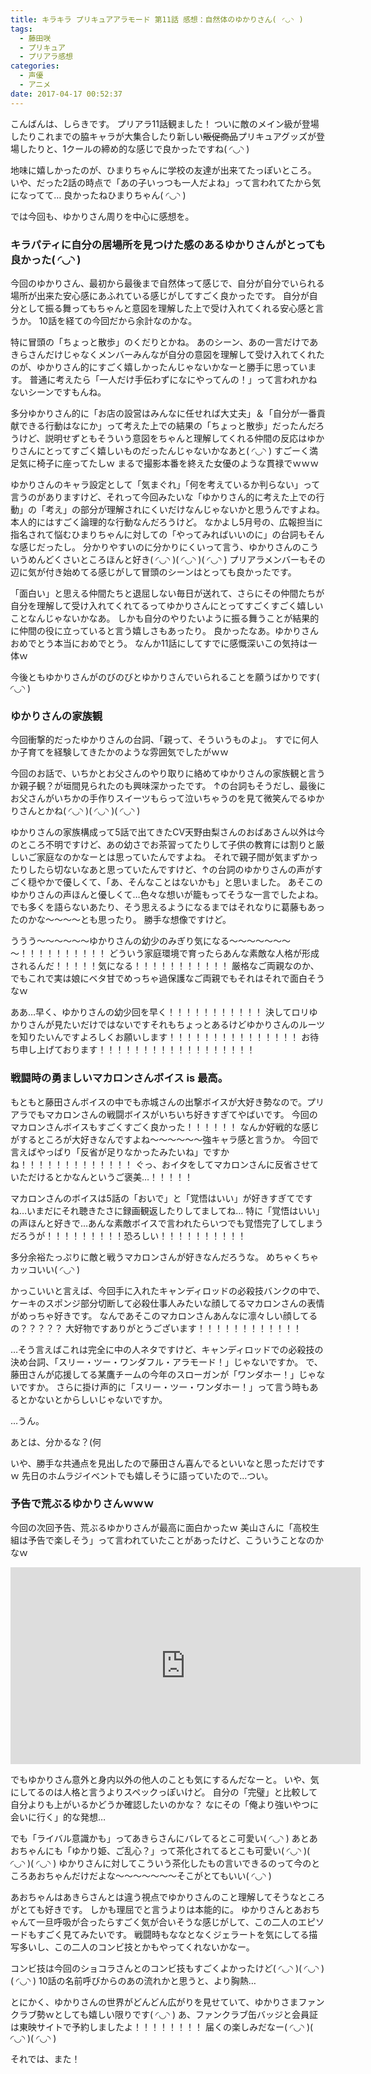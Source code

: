 ```yaml
---
title: キラキラ プリキュアアラモード 第11話 感想：自然体のゆかりさん( ◜◡◝ )
tags:
  - 藤田咲
  - プリキュア
  - プリアラ感想
categories:
  - 声優
  - アニメ
date: 2017-04-17 00:52:37
---
```


こんばんは、しらきです。
プリアラ11話観ました！
ついに敵のメイン級が登場したりこれまでの脇キャラが大集合したり新しい~~販促商品~~プリキュアグッズが登場したりと、1クールの締め的な感じで良かったですね( ◜◡◝ )
<!-- more -->
地味に嬉しかったのが、ひまりちゃんに学校の友達が出来てたっぽいところ。
いや、だった2話の時点で「あの子いっつも一人だよね」って言われてたから気になってて…
良かったねひまりちゃん( ◜◡◝ )

では今回も、ゆかりさん周りを中心に感想を。

### キラパティに自分の居場所を見つけた感のあるゆかりさんがとっても良かった( ◜◡◝ )

今回のゆかりさん、最初から最後まで自然体って感じで、自分が自分でいられる場所が出来た安心感にあふれている感じがしてすごく良かったです。
自分が自分として振る舞ってもちゃんと意図を理解した上で受け入れてくれる安心感と言うか。
10話を経ての今回だから余計なのかな。

特に冒頭の「ちょっと散歩」のくだりとかね。
あのシーン、あの一言だけであきらさんだけじゃなくメンバーみんなが自分の意図を理解して受け入れてくれたのが、ゆかりさん的にすごく嬉しかったんじゃないかなーと勝手に思っています。
普通に考えたら「一人だけ手伝わずになにやってんの！」って言われかねないシーンですもんね。

多分ゆかりさん的に「お店の設営はみんなに任せれば大丈夫」＆「自分が一番貢献できる行動はなにか」って考えた上での結果の「ちょっと散歩」だったんだろうけど、説明せずともそういう意図をちゃんと理解してくれる仲間の反応はゆかりさんにとってすごく嬉しいものだったんじゃないかなあと( ◜◡◝ )
すごーく満足気に椅子に座ってたしｗ
まるで撮影本番を終えた女優のような貫禄でｗｗｗ

ゆかりさんのキャラ設定として「気まぐれ」「何を考えているか判らない」って言うのがありますけど、それって今回みたいな「ゆかりさん的に考えた上での行動」の「考え」の部分が理解されにくいだけなんじゃないかと思うんですよね。
本人的にはすごく論理的な行動なんだろうけど。
なかよし5月号の、広報担当に指名されて悩むひまりちゃんに対しての「やってみればいいのに」の台詞もそんな感じだったし。
分かりやすいのに分かりにくいって言う、ゆかりさんのこういうめんどくさいところほんと好き( ◜◡◝ )( ◜◡◝ )( ◜◡◝ )
プリアラメンバーもその辺に気が付き始めてる感じがして冒頭のシーンはとっても良かったです。

「面白い」と思える仲間たちと退屈しない毎日が送れて、さらにその仲間たちが自分を理解して受け入れてくれてるってゆかりさんにとってすごくすごく嬉しいことなんじゃないかなあ。
しかも自分のやりたいように振る舞うことが結果的に仲間の役に立っていると言う嬉しさもあったり。
良かったなあ。ゆかりさんおめでとう本当におめでとう。
なんか11話にしてすでに感慨深いこの気持は一体ｗ

今後ともゆかりさんがのびのびとゆかりさんでいられることを願うばかりです( ◜◡◝ )

### ゆかりさんの家族観

今回衝撃的だったゆかりさんの台詞、「親って、そういうものよ」。
すでに何人か子育てを経験してきたかのような雰囲気でしたがｗｗ

今回のお話で、いちかとお父さんのやり取りに絡めてゆかりさんの家族観と言うか親子観？が垣間見られたのも興味深かったです。
↑の台詞もそうだし、最後にお父さんがいちかの手作りスイーツもらって泣いちゃうのを見て微笑んでるゆかりさんとかね( ◜◡◝ )( ◜◡◝ )( ◜◡◝ )

ゆかりさんの家族構成って5話で出てきたCV天野由梨さんのおばあさん以外は今のところ不明ですけど、あの幼さでお茶習ってたりして子供の教育には割りと厳しいご家庭なのかなーとは思っていたんですよね。
それで親子間が気まずかったりしたら切ないなあと思っていたんですけど、↑の台詞のゆかりさんの声がすごく穏やかで優しくて、「あ、そんなことはないかも」と思いました。
あそこのゆかりさんの声ほんと優しくて…色々な想いが籠もってそうな一言でしたよね。
でも多くを語らないあたり、そう思えるようになるまではそれなりに葛藤もあったのかな～～～～とも思ったり。
勝手な想像ですけど。

ううう～～～～～～ゆかりさんの幼少のみぎり気になる～～～～～～～～！！！！！！！！！！
どういう家庭環境で育ったらあんな素敵な人格が形成されるんだ！！！！！気になる！！！！！！！！！！！
厳格なご両親なのか、でもこれで実は娘にベタ甘でめっちゃ過保護なご両親でもそれはそれで面白そうなｗ

ああ…早く、ゆかりさんの幼少回を早く！！！！！！！！！！！
決してロリゆかりさんが見たいだけではないですそれもちょっとあるけどゆかりさんのルーツを知りたいんですよろしくお願いします！！！！！！！！！！！！！！！
お待ち申し上げております！！！！！！！！！！！！！！！！！！

### 戦闘時の勇ましいマカロンさんボイス is 最高。

もともと藤田さんボイスの中でも赤城さんの出撃ボイスが大好き勢なので。プリアラでもマカロンさんの戦闘ボイスがいちいち好きすぎてやばいです。
今回のマカロンさんボイスもすごくすごく良かった！！！！！！
なんか好戦的な感じがするところが大好きなんですよね～～～～～～強キャラ感と言うか。
今回で言えばやっぱり「反省が足りなかったみたいね」ですかね！！！！！！！！！！！！！
ぐっ、おイタをしてマカロンさんに反省させていただけるとかなんというご褒美…！！！！！

マカロンさんのボイスは5話の「おいで」と「覚悟はいい」が好きすぎてですね…いまだにそれ聴きたさに録画観返したりしてましてね…
特に「覚悟はいい」の声ほんと好きで…あんな素敵ボイスで言われたらいつでも覚悟完了してしまうだろうが！！！！！！！！！恐ろしい！！！！！！！！！！

多分余裕たっぷりに敵と戦うマカロンさんが好きなんだろうな。
めちゃくちゃカッコいい( ◜◡◝ )

かっこいいと言えば、今回手に入れたキャンディロッドの必殺技バンクの中で、ケーキのスポンジ部分切断して必殺仕事人みたいな顔してるマカロンさんの表情がめっちゃ好きです。
なんであそこのマカロンさんあんなに凛々しい顔してるの？？？？？
大好物ですありがとうございます！！！！！！！！！！！！


…そう言えばこれは完全に中の人ネタですけど、キャンディロッドでの必殺技の決め台詞、「スリー・ツー・ワンダフル・アラモード！」じゃないですか。
で、藤田さんが応援してる某鷹チームの今年のスローガンが「ワンダホー！」じゃないですか。
さらに掛け声的に「スリー・ツー・ワンダホー！」って言う時もあるとかないとからしいじゃないですか。

…うん。

あとは、分かるな？(何

いや、勝手な共通点を見出したので藤田さん喜んでるといいなと思っただけですｗ
先日のホムラジイベントでも嬉しそうに語っていたので…つい。

### 予告で荒ぶるゆかりさんｗｗｗ

今回の次回予告、荒ぶるゆかりさんが最高に面白かったｗ
美山さんに「高校生組は予告で楽しそう」って言われていたことがあったけど、こういうことなのかなｗ

<iframe width="560" height="315" src="https://www.youtube.com/embed/gaya3lk_MJU" frameborder="0" allowfullscreen></iframe>

でもゆかりさん意外と身内以外の他人のことも気にするんだなーと。
いや、気にしてるのは人格と言うよりスペックっぽいけど。
自分の「完璧」と比較して自分よりも上がいるかどうか確認したいのかな？
なにその「俺より強いやつに会いに行く」的な発想…

でも「ライバル意識かも」ってあきらさんにバレてるとこ可愛い( ◜◡◝ )
あとあおちゃんにも「ゆかり姫、ご乱心？」って茶化されてるとこも可愛い( ◜◡◝ )( ◜◡◝ )( ◜◡◝ )
ゆかりさんに対してこういう茶化したもの言いできるのって今のところあおちゃんだけだよな～～～～～～～そこがとてもいい( ◜◡◝ )

あおちゃんはあきらさんとは違う視点でゆかりさんのこと理解してそうなところがとても好きです。
しかも理屈でと言うよりは本能的に。
ゆかりさんとあおちゃんて一旦呼吸が合ったらすごく気が合いそうな感じがして、この二人のエピソードもすごく見てみたいです。
戦闘時もななとなくジェラートを気にしてる描写多いし、この二人のコンビ技とかもやってくれないかなー。

コンビ技は今回のショコラさんとのコンビ技もすごくよかったけど( ◜◡◝ )( ◜◡◝ )( ◜◡◝ )
10話の名前呼びからのあの流れかと思うと、より胸熱…

とにかく、ゆかりさんの世界がどんどん広がりを見せていて、ゆかりさまファンクラブ勢ｗとしても嬉しい限りです( ◜◡◝ )
あ、ファンクラブ缶バッジと会員証は東映サイトで予約しましたよ！！！！！！！！
届くの楽しみだなー( ◜◡◝ )( ◜◡◝ )( ◜◡◝ )

それでは、また！
